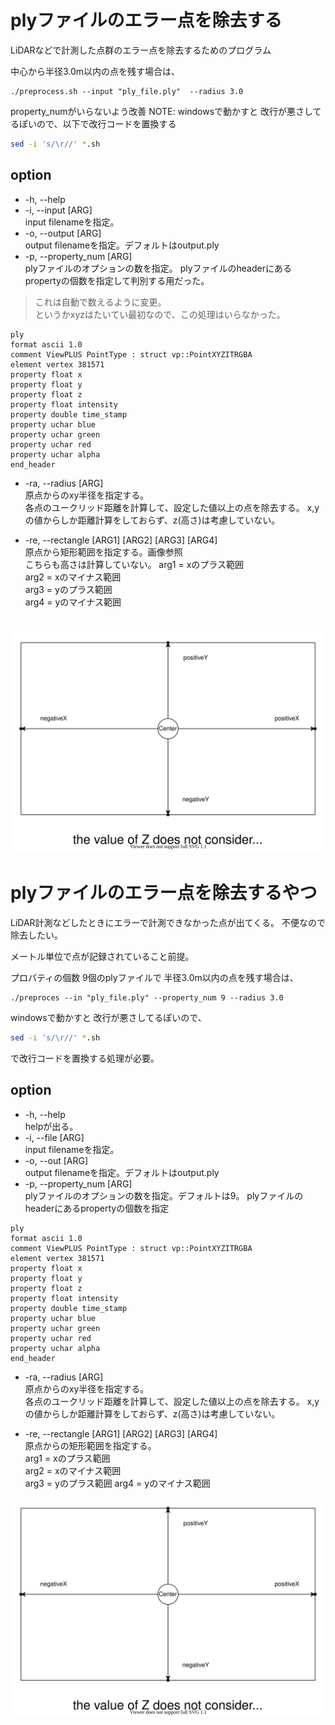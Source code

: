 # plyファイルのエラー点を除去する

LiDARなどで計測した点群のエラー点を除去するためのプログラム

中心から半径3.0m以内の点を残す場合は、
```
./preprocess.sh --input "ply_file.ply"  --radius 3.0
```

property_numがいらないよう改善
NOTE: windowsで動かすと 改行が悪さしてるぽいので、以下で改行コードを置換する
```bash
sed -i 's/\r//' *.sh
```


## option
- -h, --help  
- -i, --input [ARG]  
input filenameを指定。
- -o, --output [ARG]  
output filenameを指定。デフォルトはoutput.ply
- -p, --property_num [ARG]  
plyファイルのオプションの数を指定。
plyファイルのheaderにあるpropertyの個数を指定して判別する用だった。  
> これは自動で数えるように変更。  
> というかxyzはたいてい最初なので、この処理はいらなかった。
```
ply  
format ascii 1.0  
comment ViewPLUS PointType : struct vp::PointXYZITRGBA  
element vertex 381571  
property float x  
property float y  
property float z  
property float intensity  
property double time_stamp  
property uchar blue  
property uchar green  
property uchar red  
property uchar alpha  
end_header
```

- -ra, --radius [ARG]  
 原点からのxy半径を指定する。  
 各点のユークリッド距離を計算して、設定した値以上の点を除去する。
 x,yの値からしか距離計算をしておらず、z(高さ)は考慮していない。

- -re, --rectangle [ARG1] [ARG2] [ARG3] [ARG4]  
原点から矩形範囲を指定する。画像参照  
こちらも高さは計算していない。
arg1 = xのプラス範囲  
arg2 = xのマイナス範囲  
arg3 = yのプラス範囲  
arg4 = yのマイナス範囲  

![](img/rec.svg)
=======
# plyファイルのエラー点を除去するやつ

LiDAR計測などしたときにエラーで計測できなかった点が出てくる。
不便なので除去したい。

メートル単位で点が記録されていること前提。

プロパティの個数 9個のplyファイルで
半径3.0m以内の点を残す場合は、
```
./preproces --in "ply_file.ply" --property_num 9 --radius 3.0
```


windowsで動かすと 改行が悪さしてるぽいので、
```bash
sed -i 's/\r//' *.sh
```

で改行コードを置換する処理が必要。


## option
- -h, --help  
helpが出る。
- -i, --file [ARG]  
input filenameを指定。
- -o, --out [ARG]  
output filenameを指定。デフォルトはoutput.ply
- -p, --property_num [ARG]  
plyファイルのオプションの数を指定。デフォルトは9。
plyファイルのheaderにあるpropertyの個数を指定
```
ply  
format ascii 1.0  
comment ViewPLUS PointType : struct vp::PointXYZITRGBA  
element vertex 381571  
property float x  
property float y  
property float z  
property float intensity  
property double time_stamp  
property uchar blue  
property uchar green  
property uchar red  
property uchar alpha  
end_header
```

- -ra, --radius [ARG]  
 原点からのxy半径を指定する。  
 各点のユークリッド距離を計算して、設定した値以上の点を除去する。
 x,yの値からしか距離計算をしておらず、z(高さ)は考慮していない。

- -re, --rectangle [ARG1] [ARG2] [ARG3] [ARG4]  
原点からの矩形範囲を指定する。  
arg1 = xのプラス範囲  
arg2 = xのマイナス範囲  
arg3 = yのプラス範囲
arg4 = yのマイナス範囲

![](img/rec.svg)
